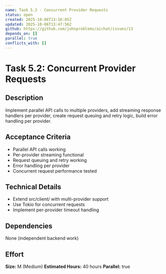 ```yaml
---
name: Task 5.2 - Concurrent Provider Requests
status: open
created: 2025-10-06T13:16:05Z
updated: 2025-10-06T13:47:56Z
github: https://github.com/johnproblems/aichat/issues/13
depends_on: []
parallel: true
conflicts_with: []
---
```


# Task 5.2: Concurrent Provider Requests

## Description
Implement parallel API calls to multiple providers, add streaming response handlers per provider, create request queuing and retry logic, build error handling per provider.

## Acceptance Criteria
- Parallel API calls working
- Per-provider streaming functional
- Request queuing and retry working
- Error handling per provider
- Concurrent request performance tested

## Technical Details
- Extend src/client/ with multi-provider support
- Use Tokio for concurrent requests
- Implement per-provider timeout handling

## Dependencies
None (independent backend work)

## Effort
**Size:** M (Medium)
**Estimated Hours:** 40 hours
**Parallel:** true

